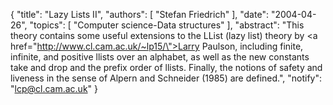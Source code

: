 {
    "title": "Lazy Lists II",
    "authors": [
        "Stefan Friedrich"
    ],
    "date": "2004-04-26",
    "topics": [
        "Computer science-Data structures"
    ],
    "abstract": "This theory contains some useful extensions to the LList (lazy list) theory by <a href=\"http://www.cl.cam.ac.uk/~lp15/\">Larry Paulson</a>, including finite, infinite, and positive llists over an alphabet, as well as the new constants take and drop and the prefix order of llists. Finally, the notions of safety and liveness in the sense of Alpern and Schneider (1985) are defined.",
    "notify": "lcp@cl.cam.ac.uk"
}
